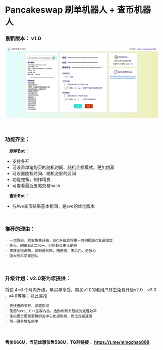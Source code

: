 # Pancakeswap 刷单机器人 + 查币机器人


### 最新版本： v1.0
![image](https://github.com/Dkey111/pancakeswap-clickfarming/blob/main/clickfarming.png)

&nbsp;

### 功能齐全：
&emsp;**刷单Bot：**
- 支持多开
- 可设置单笔购买的随机时间、随机金额模式，更加仿真
- 可设置随机时间、随机金额的区间
- 功能完备，制作精良
- 可查看最近五笔交易hash

&emsp;**查币Bot：**
- 与Ave查币结果基本相同，是ave的优化版本


&nbsp;
### 推荐的理由：

```
· 一次购买，终生免费升级，Bot升级后将第一时间把Bot发送给您
· 查币、刷单Bot二合一，价格超低史无前例
· 直接发送源码，拿到源代码，随便测，无后门，更放心
· 强大的科学家团队
```

&nbsp;

### 升级计划：v2.0将为您提供：
将在 4~6 个月内升级，早买早享受，购买v1.0的老用户终生免费升级v2.0 .. v3.0 .. v4.0等等，以此类推
```
· 更快捷的多开、设置区间
· 使用Rust、C++重写内核，达到市面上顶级的处理效率
· 使用更贵更快更稳的去中心化提供商，优化连接速度
· 可一键多地址刷单
```


&nbsp;

#### 售价666U，当前优惠仅售588U，TG群链接： https://t.me/mingchao888 
